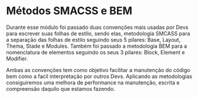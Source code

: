 # Métodos SMACSS e BEM
Durante esse módulo foi passado duas convenções mais usadas por Devs para escrever suas folhas de estilo, sendo elas, metodologia SMCASS para a separação das folhas de estilo seguindo seus 5 pilares: Base, Layout, Thema, Stade e Modules. Também foi passado a metodologia BEM para a nomenclatura de elementos seguindo os seus 3 pilares: Block, Element e Modifier.

Ambas as convenções tem como objetivo facilitar a manutenção do código bem como a facíl interpretação por outros Devs. Aplicando as metodologias consiguiremos uma melhora de performance na manutenção, escrita e compreensão daquilo que estamos fazendo.